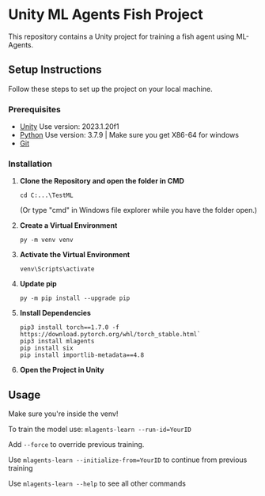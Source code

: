 # Unity ML Agents Fish Project

This repository contains a Unity project for training a fish agent using ML-Agents.

## Setup Instructions

Follow these steps to set up the project on your local machine.

### Prerequisites

- [Unity](https://unity.com/) Use version: 2023.1.20f1
- [Python](https://www.python.org/downloads/release/python-379/) Use version: 3.7.9 | Make sure you get X86-64 for windows
- [Git](https://git-scm.com/)

### Installation

1. **Clone the Repository and open the folder in CMD**
   
   `cd C:...\TestML`
   
   (Or type "cmd" in Windows file explorer while you have the folder open.)

2. **Create a Virtual Environment**
   
   `py -m venv venv`

3. **Activate the Virtual Environment**

   `venv\Scripts\activate`

4. **Update pip**
   
   `py -m pip install --upgrade pip`

5. **Install Dependencies**
   
   ```
   pip3 install torch==1.7.0 -f https://download.pytorch.org/whl/torch_stable.html`
   pip3 install mlagents
   pip install six
   pip install importlib-metadata==4.8
   ```

6. **Open the Project in Unity**


## Usage

Make sure you're inside the venv!

To train the model use: `mlagents-learn --run-id=YourID`

Add `--force` to override previous training.

Use `mlagents-learn --initialize-from=YourID` to continue from previous training

Use `mlagents-learn --help` to see all other commands
